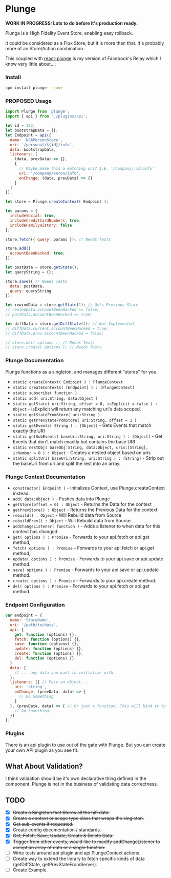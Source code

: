 # Plunge

**WORK IN PROGRESS: Lots to do before it's production ready.**

Plunge is a High Fidelity Event Store, enabling easy rollback.

It could be considered as a Flux Store, but it is more than that.
It's probably more of an Store/Action combination.

This coupled with [react-plunge](https://github.com/gwing33/react-plunge) is my version of Facebook's Relay which I know very little about....

### Install
```bash
npm install plunge --save
```

### PROPOSED Usage

```javascript
import Plunge from 'plunge';
import { api } from './plugins/api';

let id = 123;
let bootstrapData = {};
let Endpoint = api({
  name: 'NSAPersonStore',
  uri: `/personal/${id}/info`,
  data: bootstrapData,
  listeners: [
    (data, prevData) => {},
    {
      // Maybe make this a matching uri? I.E. '/company/:id/info'
      uri: '/company/enron/info',
      onChange: (data, prevData) => {}
    }
  ]
});

let store = Plunge.createContext( Endpoint );

let params = {
  includeSocial: true,
  includeCreditCardNumbers: true,
  includeFamilyHistory: false
};

store.fetch({ query: params }); // Needs Tests

store.add({
  accountBeenHacked: true;
});

let postData = store.getState();
let queryString = {};

store.save({ // Needs Tests
  data: postData,
  query: queryString
});

let rewindData = store.getState(1); // Gets Previous State
// rewindData.accountBeenHacked == false;
// postData.accountBeenHacked == true;

let diffData = store.getDiffState(1); // Not Implemented
// diffData.current.accountBeenHacked = true;
// diffData.prev.accountBeenHacked = false;

// store.del( options ); // Needs Tests
// store.create( options ); // Needs Tests
```


### Plunge Documentation
Plunge functions as a singleton, and manages different "stores" for you.
 - ``static createContext( Endpoint ) : PlungeContext``
 - ``static createContexts( [Endpoint] ) : [PlungeContext]``
 - ``static subscribe( function )``
 - ``static add( uri:String, data:Object )``
 - ``static getState( uri:String, offset = 0, isExplicit = false ) : Object`` - isExplicit will return any matching uri's data scoped.
 - ``static getStateFromStore( uri:String )``
 - ``static getPrevStateFromStore( uri:String, offset = 1 )``
 - ``static getEvents( String ) : [Object]`` - Gets Events that match exactly the URI
 - ``static getSubEvents( baseUri:String, uri:String ) : [Object]`` - Get Events that don't match exactly but contains the base URI
 - ``static nestObj( baseObj:String, data:Object, uris:[String], i:Number = 0 ) : Object`` - Creates a nested object based on uris
 - ``static splitUri( baseUri:String, uri:String ) : [String]`` - Strip out the baseUri from uri and split the rest into an array.

### Plunge Context Documentation
 - ``constructor( Endpoint )`` - Initializes Context, use Plunge.createContext instead.
 - ``add( data:Object )`` - Pushes data into Plunge
 - ``getStore(offset = 0) : Object`` - Returns the Data for the context
 - ``getPrevStore() : Object`` - Returns the Previous Data for the context
 - ``rebuild() : Object`` - Will Rebuild data from Source
 - ``rebuildPrev() : Object`` - Will Rebuild data from Source
 - ``addChangeListener( function )`` - Adds a listener to when data for this context has changed.
 - ``get( options ) : Promise`` - Forwards to your api.fetch or api.get method,
 - ``fetch( options ) : Promise`` - Forwards to your api.fetch or api.get method,
 - ``update( options ) : Promise`` - Forwards to your api.save or api.update method.
 - ``save( options ) : Promise`` - Forwards to your api.save or api.update method.
 - ``create( options ) : Promise`` - Forwards to your api.create method.
 - ``del( options ) : Promise`` - Forwards to your api.fetch or api.get method.

### Endpoint Configuration
```javascript
var endpoint = {
  name: 'StoreName',
  uri: '/path/to/data',
  api: {
    get: function (options) {},
    fetch: function (options) {},
    save: function (options) {},
    update: function (options) {},
    create: function (options) {},
    del: function (options) {}
  }
  data: {
    // ... any data you want to initialize with.
  },
  listeners: [{ // Pass an object...
    uri: 'string',
    onChange: (prevData, data) => {
      // Do Something
    }
  }, (prevData, data) => { // Or just a function. This will bind it to your uri path.
    // Do Something
  }]
};
```

### Plugins
There is an api plugin to use out of the gate with Plunge. But you can create your own API plugin as you see fit.

## What About Validation?
I think validation should be it's own declarative thing defined in the component.
Plunge is not in the business of validating data correctness.

## TODO
- [x] ~~Create a Singleton that Stores all the hifi data.~~
- [x] ~~Create a context or scope type class that wraps the singleton.~~
- [x] ~~Get sub-events if requested.~~
- [x] ~~Create config documentation / standards.~~
- [x] ~~Get, Fetch, Save, Update, Create & Delete Data.~~
- [x] ~~Trigger from other events, would like to modify addChangeListener to accept an array of data or a single function.~~
- [ ] Write tests around api plugin and api PlungeContext actions.
- [ ] Create way to extend the library to fetch specific kinds of data (getDiffState, getPrevStateFromServer).
- [ ] Create Example.
